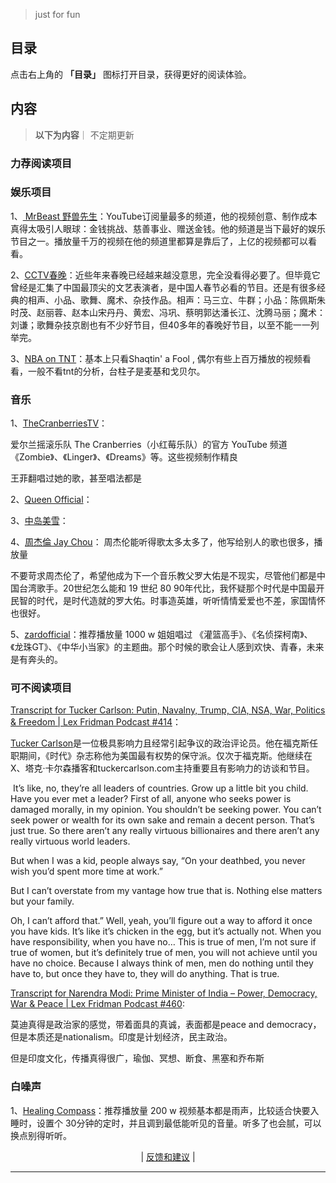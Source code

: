 > just for fun
## 目录

点击右上角的 **「目录」** 图标打开目录，获得更好的阅读体验。


## 内容
> **以下为内容**｜ 不定期更新

###  力荐阅读项目   
<!-- 

 -->




### 娱乐项目

1、[ MrBeast 野兽先生](https://www.youtube.com/@MrBeast)：YouTube订阅量最多的频道，他的视频创意、制作成本真得太吸引人眼球：金钱挑战、慈善事业、赠送金钱。他的频道是当下最好的娱乐节目之一。播放量千万的视频在他的频道里都算是靠后了，上亿的视频都可以看看。

2、[CCTV春晚](https://www.youtube.com/@CCTVGala/videos)：近些年来春晚已经越来越没意思，完全没看得必要了。但毕竟它曾经是汇集了中国最顶尖的文艺表演者，是中国人春节必看的节目。还是有很多经典的相声、小品、歌舞、魔术、杂技作品。相声：马三立、牛群；小品：陈佩斯朱时茂、赵丽蓉、赵本山宋丹丹、黄宏、冯巩、蔡明郭达潘长江、沈腾马丽；魔术：刘谦；歌舞杂技京剧也有不少好节目，但40多年的春晚好节目，以至不能一一列举完。

3、[NBA on TNT](https://www.youtube.com/@NBAonTNT/videos)：基本上只看Shaqtin' a Fool , 偶尔有些上百万播放的视频看看，一般不看tnt的分析，台柱子是麦基和戈贝尔。

### 音乐

1、[TheCranberriesTV](https://www.youtube.com/@thecranberriestv?app=desktop)：

爱尔兰摇滚乐队 The Cranberries（小红莓乐队）的官方 YouTube 频道
《Zombie》、《Linger》、《Dreams》等。这些视频制作精良 

王菲翻唱过她的歌，甚至唱法都是



2、[Queen Official](https://www.youtube.com/channel/UCiMhD4jzUqG-IgPzUmmytRQ)：



3、[中岛美雪](https://www.youtube.com/@miyukiofficial/videos)：

4、[周杰倫 Jay Chou](https://www.youtube.com/@jaychou/videos)：
周杰伦能听得歌太多太多了，他写给别人的歌也很多，播放量

不要苛求周杰伦了，希望他成为下一个音乐教父罗大佑是不现实，尽管他们都是中国台湾歌手。20世纪怎么能和 19 世纪 80 90年代比，我怀疑那个时代是中国最开民智的时代，是时代造就的罗大佑。时事造英雄，听听情情爱爱也不差，家国情怀也很好。

5、[zardofficial](https://www.youtube.com/@zardofficial/videos)：推荐播放量 1000 w
姐姐唱过 《灌篮高手》、《名侦探柯南》、《龙珠GT》、《中华小当家》的主题曲。那个时候的歌会让人感到欢快、青春，未来是有奔头的。
###  可不阅读项目

[Transcript for Tucker Carlson: Putin, Navalny, Trump, CIA, NSA, War, Politics & Freedom | Lex Fridman Podcast #414](https://lexfridman.com/tucker-carlson-transcript)：

[Tucker Carlson](https://en.wikipedia.org/wiki/Tucker_Carlson)是一位极具影响力且经常引起争议的政治评论员。他在福克斯任职期间，《时代》杂志称他为美国最有权势的保守派。仅次于福克斯。他继续在X、塔克·卡尔森播客和tuckercarlson.com主持重要且有影响力的访谈和节目。

 It’s like, no, they’re all leaders of countries. Grow up a little bit you child. Have you ever met a leader? First of all, anyone who seeks power is damaged morally, in my opinion. You shouldn’t be seeking power. You can’t seek power or wealth for its own sake and remain a decent person. That’s just true. So there aren’t any really virtuous billionaires and there aren’t any really virtuous world leaders.

But when I was a kid, people always say, “On your deathbed, you never wish you’d spent more time at work.”

But I can’t overstate from my vantage how true that is. Nothing else matters but your family.

Oh, I can’t afford that.” Well, yeah, you’ll figure out a way to afford it once you have kids. It’s like it’s chicken in the egg, but it’s actually not. When you have responsibility, when you have no… This is true of men, I’m not sure if true of women, but it’s definitely true of men, you will not achieve until you have no choice. Because I always think of men, men do nothing until they have to, but once they have to, they will do anything. That is true.

[Transcript for Narendra Modi: Prime Minister of India – Power, Democracy, War & Peace | Lex Fridman Podcast #460](https://lexfridman.com/narendra-modi-transcript):

莫迪真得是政治家的感觉，带着面具的真诚，表面都是peace and  democracy，但是本质还是nationalism。印度是计划经济，民主政治。

但是印度文化，传播真得很广，瑜伽、冥想、断食、黑塞和乔布斯



###  白噪声

1、[Healing Compass](https://www.youtube.com/@HealingCompass/videos)：推荐播放量 200 w
视频基本都是雨声，比较适合快要入睡时，设置个 30分钟的定时，并且调到最低能听见的音量。听多了也会腻，可以换点别得听听。






 <!-- 

 
 

 -->

<p align="center">
    <!--
     <a href="https://github.com/521xueweihan/HelloGitHub/blob/master/content/HelloGitHub98.md">『上一期』</a> 
    -->
   | <a href='https://github.com/yangxuyu/Note/issues'>反馈和建议</a> |
    <!--
    <a href="https://github.com/521xueweihan/HelloGitHub/blob/master/content/HelloGitHub100.md">『下一期』</a>
    -->


</p>

---

